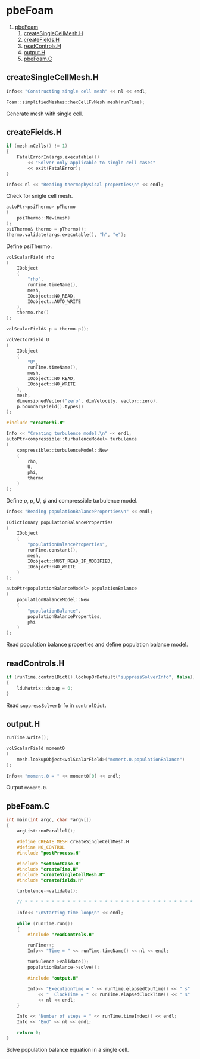 # pbeFoam

1. [pbeFoam](#pbefoam)
   1. [createSingleCellMesh.H](#createsinglecellmeshh)
   2. [createFields.H](#createfieldsh)
   3. [readControls.H](#readcontrolsh)
   4. [output.H](#outputh)
   5. [pbeFoam.C](#pbefoamc)

## createSingleCellMesh.H

```cpp
Info<< "Constructing single cell mesh" << nl << endl;

Foam::simplifiedMeshes::hexCellFvMesh mesh(runTime);
```

Generate mesh with single cell.

## createFields.H

```cpp
if (mesh.nCells() != 1)
{
    FatalErrorIn(args.executable())
        << "Solver only applicable to single cell cases"
        << exit(FatalError);
}

Info<< nl << "Reading thermophysical properties\n" << endl;
```

Check for snigle cell mesh.

```cpp
autoPtr<psiThermo> pThermo
(
    psiThermo::New(mesh)
);
psiThermo& thermo = pThermo();
thermo.validate(args.executable(), "h", "e");
```

Define psiThermo.

```cpp
volScalarField rho
(
    IOobject
    (
        "rho",
        runTime.timeName(),
        mesh,
        IOobject::NO_READ,
        IOobject::AUTO_WRITE
    ),
    thermo.rho()
);

volScalarField& p = thermo.p();

volVectorField U
(
    IOobject
    (
        "U",
        runTime.timeName(),
        mesh,
        IOobject::NO_READ,
        IOobject::NO_WRITE
    ),
    mesh,
    dimensionedVector("zero", dimVelocity, vector::zero),
    p.boundaryField().types()
);

#include "createPhi.H"

Info << "Creating turbulence model.\n" << endl;
autoPtr<compressible::turbulenceModel> turbulence
(
    compressible::turbulenceModel::New
    (
        rho,
        U,
        phi,
        thermo
    )
);
```

Define $\rho$, $p$, $\mathbf{U}$, $\phi$ and compressible turbulence model.

```cpp
Info<< "Reading populationBalanceProperties\n" << endl;

IOdictionary populationBalanceProperties
(
    IOobject
    (
        "populationBalanceProperties",
        runTime.constant(),
        mesh,
        IOobject::MUST_READ_IF_MODIFIED,
        IOobject::NO_WRITE
    )
);

autoPtr<populationBalanceModel> populationBalance
(
    populationBalanceModel::New
    (
        "populationBalance",
        populationBalanceProperties,
        phi
    )
);
```

Read population balance properties and define population balance model. 

## readControls.H

```cpp
if (runTime.controlDict().lookupOrDefault("suppressSolverInfo", false))
{
    lduMatrix::debug = 0;
}
```

Read `suppressSolverInfo` in `controlDict`.

## output.H

```cpp
runTime.write();

volScalarField moment0
(
    mesh.lookupObject<volScalarField>("moment.0.populationBalance")
);

Info<< "moment.0 = " << moment0[0] << endl;
```

Output `moment.0`.

## pbeFoam.C

```cpp
int main(int argc, char *argv[])
{
    argList::noParallel();

    #define CREATE_MESH createSingleCellMesh.H
    #define NO_CONTROL
    #include "postProcess.H"

    #include "setRootCase.H"
    #include "createTime.H"
    #include "createSingleCellMesh.H"
    #include "createFields.H"

    turbulence->validate();

    // * * * * * * * * * * * * * * * * * * * * * * * * * * * * * * * * * * * //

    Info<< "\nStarting time loop\n" << endl;

    while (runTime.run())
    {
        #include "readControls.H"

        runTime++;
        Info<< "Time = " << runTime.timeName() << nl << endl;

        turbulence->validate();
        populationBalance->solve();

        #include "output.H"

        Info<< "ExecutionTime = " << runTime.elapsedCpuTime() << " s"
            << "  ClockTime = " << runTime.elapsedClockTime() << " s"
            << nl << endl;
    }

    Info << "Number of steps = " << runTime.timeIndex() << endl;
    Info << "End" << nl << endl;

    return 0;
}
```

Solve population balance equation in a single cell.